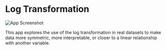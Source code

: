 # Log Transformation
![App Screenshot](https://sites.psu.edu/shinyapps/files/2018/12/ab0c8c48879905f3808b37939a07dcfb654b4c27-log-1x466ij.png)

This app explores the use of the log transformation in real datasets to make data more symmetric, more interpretable, or closer to a linear relationship with another variable.
